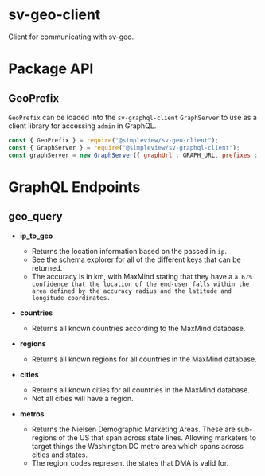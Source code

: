 # sv-geo-client

Client for communicating with sv-geo.

# Package API

## GeoPrefix

`GeoPrefix` can be loaded into the `sv-graphql-client` `GraphServer` to use as a client library for accessing `admin` in GraphQL.

```js
const { GeoPrefix } = require("@simpleview/sv-geo-client");
const { GraphServer } = require("@simpleview/sv-graphql-client");
const graphServer = new GraphServer({ graphUrl : GRAPH_URL, prefixes : [GeoPrefix] });
```

# GraphQL Endpoints

## geo_query

- **ip_to_geo**
	- Returns the location information based on the passed in `ip`.
	- See the schema explorer for all of the different keys that can be returned.
	- The accuracy is in km, with MaxMind stating that they have a `a 67% confidence that the location of the end-user falls within the area defined by the accuracy radius and the latitude and longitude coordinates.`
	
- **countries**
	- Returns all known countries according to the MaxMind database.

- **regions**
	- Returns all known regions for all countries in the MaxMind database.

- **cities**
	- Returns all known cities for all countries in the MaxMind database.
	- Not all cities will have a region.

- **metros**
	- Returns the Nielsen Demographic Marketing Areas. These are sub-regions of the US that span across state lines. Allowing marketers to target things the Washington DC metro area which spans across cities and states.
	- The region_codes represent the states that DMA is valid for.